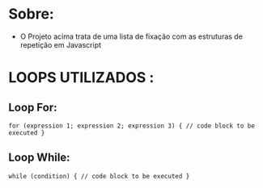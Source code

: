 # Sobre: 

- O Projeto acima trata de uma lista de fixação com as estruturas de repetição em Javascript

# LOOPS UTILIZADOS :

## Loop For:
`for (expression 1; expression 2; expression 3) {
  // code block to be executed
}`

## Loop While: 
`while (condition) {
  // code block to be executed
}`
